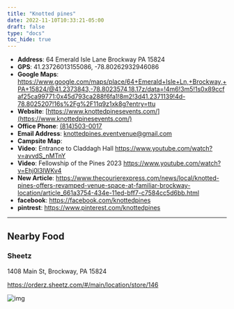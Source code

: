 ```yaml
---
title: "Knotted pines"
date: 2022-11-10T10:33:21-05:00
draft: false
type: "docs"
toc_hide: true
---
```


- **Address**: 64 Emerald Isle Lane Brockway PA 15824
- **GPS**: 41.23726013155086, -78.80262932946086
- **Google Maps**: https://www.google.com/maps/place/64+Emerald+Isle+Ln,+Brockway,+PA+15824/@41.2373843,-78.8023574,18.17z/data=!4m6!3m5!1s0x89ccfaf25ca99771:0x45d793ca288f6fa1!8m2!3d41.2371139!4d-78.8025207!16s%2Fg%2F11q9z1xk8g?entry=ttu
- **Website**: [https://www.knottedpinesevents.com/](https://www.knottedpinesevents.com/)
- **Office Phone**: [(814)503-0017](tel:814-503-0017)
- **Email Address**: knottedpines.eventvenue@gmail.com
- **Campsite Map**: 
- **Video**: Entrance to Claddagh Hall https://www.youtube.com/watch?v=avvdS_nMTnY
- **Video**: Fellowship of the Pines 2023 https://www.youtube.com/watch?v=Ehj0l3IWKv4
- **New Article**: https://www.thecourierexpress.com/news/local/knotted-pines-offers-revamped-venue-space-at-familiar-brockway-location/article_661a3754-434e-11ed-bff7-c7584cc5d6bb.html
- **facebook**: https://facebook.com/knottedpines
- **pintrest**: https://www.pinterest.com/knottedpines

---


## Nearby Food

### Sheetz

1408 Main St, Brockway, PA 15824

https://orderz.sheetz.com/#/main/location/store/146

![img](https://paper-attachments.dropboxusercontent.com/s_8CCA647440D23ADB3AF3EB7CF836376226AB3E5C50A6D9F32D20478E5CD9A6D1_1688679587030_image.png)

